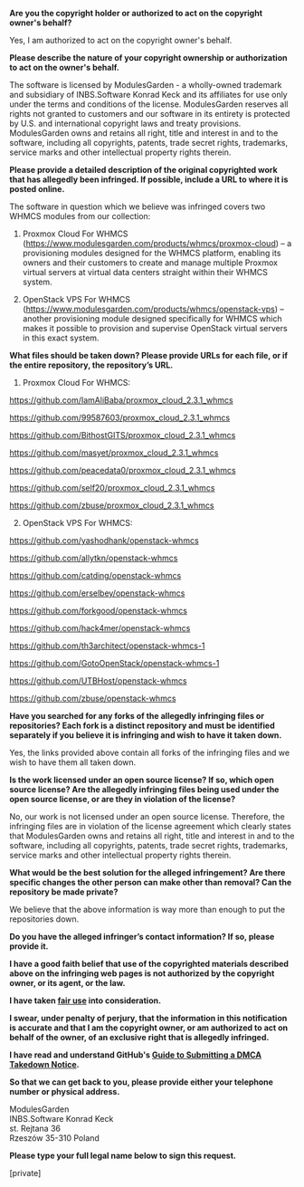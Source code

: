 **Are you the copyright holder or authorized to act on the copyright owner's behalf?**

Yes, I am authorized to act on the copyright owner's behalf.

**Please describe the nature of your copyright ownership or authorization to act on the owner's behalf.**

The software is licensed by ModulesGarden - a wholly-owned trademark and subsidiary of INBS.Software Konrad Keck and its affiliates for use only under the terms and conditions of the license. ModulesGarden reserves all rights not granted to customers and our software in its entirety is protected by U.S. and international copyright laws and treaty provisions. ModulesGarden owns and retains all right, title and interest in and to the software, including all copyrights, patents, trade secret rights, trademarks, service marks and other intellectual property rights therein.

**Please provide a detailed description of the original copyrighted work that has allegedly been infringed. If possible, include a URL to where it is posted online.**

The software in question which we believe was infringed covers two WHMCS modules from our collection:

1) Proxmox Cloud For WHMCS (https://www.modulesgarden.com/products/whmcs/proxmox-cloud) – a provisioning modules designed for the WHMCS platform, enabling its owners and their customers to create and manage multiple Proxmox virtual servers at virtual data centers straight within their WHMCS system.

2) OpenStack VPS For WHMCS (https://www.modulesgarden.com/products/whmcs/openstack-vps) – another provisioning module designed specifically for WHMCS which makes it possible to provision and supervise OpenStack virtual servers in this exact system.

**What files should be taken down? Please provide URLs for each file, or if the entire repository, the repository’s URL.**

1) Proxmox Cloud For WHMCS:

https://github.com/IamAliBaba/proxmox_cloud_2.3.1_whmcs

https://github.com/99587603/proxmox_cloud_2.3.1_whmcs

https://github.com/BithostGITS/proxmox_cloud_2.3.1_whmcs

https://github.com/masyet/proxmox_cloud_2.3.1_whmcs

https://github.com/peacedata0/proxmox_cloud_2.3.1_whmcs

https://github.com/self20/proxmox_cloud_2.3.1_whmcs

https://github.com/zbuse/proxmox_cloud_2.3.1_whmcs

2) OpenStack VPS For WHMCS:

https://github.com/yashodhank/openstack-whmcs

https://github.com/allytkn/openstack-whmcs

https://github.com/catding/openstack-whmcs

https://github.com/erselbey/openstack-whmcs

https://github.com/forkgood/openstack-whmcs

https://github.com/hack4mer/openstack-whmcs

https://github.com/th3architect/openstack-whmcs-1

https://github.com/GotoOpenStack/openstack-whmcs-1

https://github.com/UTBHost/openstack-whmcs

https://github.com/zbuse/openstack-whmcs

**Have you searched for any forks of the allegedly infringing files or repositories? Each fork is a distinct repository and must be identified separately if you believe it is infringing and wish to have it taken down.**

Yes, the links provided above contain all forks of the infringing files and we wish to have them all taken down.

**Is the work licensed under an open source license? If so, which open source license? Are the allegedly infringing files being used under the open source license, or are they in violation of the license?**

No, our work is not licensed under an open source license. Therefore, the infringing files are in violation of the license agreement which clearly states that ModulesGarden owns and retains all right, title and interest in and to the software, including all copyrights, patents, trade secret rights, trademarks, service marks and other intellectual property rights therein.

**What would be the best solution for the alleged infringement? Are there specific changes the other person can make other than removal? Can the repository be made private?**

We believe that the above information is way more than enough to put the repositories down.

**Do you have the alleged infringer’s contact information? If so, please provide it.**

**I have a good faith belief that use of the copyrighted materials described above on the infringing web pages is not authorized by the copyright owner, or its agent, or the law.**

**I have taken <a href="https://www.lumendatabase.org/topics/22">fair use</a> into consideration.**

**I swear, under penalty of perjury, that the information in this notification is accurate and that I am the copyright owner, or am authorized to act on behalf of the owner, of an exclusive right that is allegedly infringed.**

**I have read and understand GitHub's <a href="https://help.github.com/articles/guide-to-submitting-a-dmca-takedown-notice/">Guide to Submitting a DMCA Takedown Notice</a>.**

**So that we can get back to you, please provide either your telephone number or physical address.**

ModulesGarden  
INBS.Software Konrad Keck  
st. Rejtana 36  
Rzeszów 35-310 Poland  

**Please type your full legal name below to sign this request.**

[private]
